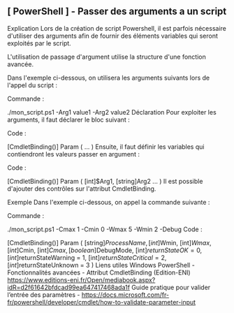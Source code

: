 ## [ PowerShell ] - Passer des arguments a un script
Explication
Lors de la création de script Powershell, il est parfois nécessaire d'utiliser des arguments afin de fournir des éléments variables qui seront exploités par le script.

L'utilisation de passage d'argument utilise la structure d'une fonction avancée.

Dans l'exemple ci-dessous, on utilisera les arguments suivants lors de l'appel du script :

Commande :

./mon_script.ps1 -Arg1 value1 -Arg2 value2
Déclaration
Pour exploiter les arguments, il faut déclarer le bloc suivant :

Code :

[CmdletBinding()]
Param
(
...
)
Ensuite, il faut définir les variables qui contiendront les valeurs passer en argument :

Code :

[CmdletBinding()]
Param
(
    [int]$Arg1,
    [string]Arg2
    ...
)
Il est possible d'ajouter des contrôles sur l'attribut CmdletBinding.

Exemple
Dans l'exemple ci-dessous, on appel la commande suivante :

Commande :

./mon_script.ps1 -Cmax 1 -Cmin 0 -Wmax 5 -Wmin 2 -Debug
Code :

[CmdletBinding()]
Param
(
    [string]$ProcessName,
    [int]$Wmin,
    [int]$Wmax,
    [int]$Cmin,
    [int]$Cmax,
    [boolean]$DebugMode,
    [int]$returnStateOK = 0,
    [int]$returnStateWarning = 1,
    [int]$returnStateCritical = 2,
    [int]$returnStateUnknown = 3
)
Liens utiles
Windows PowerShell - Fonctionnalités avancées - Attribut CmdletBinding (Edition-ENI) https://www.editions-eni.fr/Open/mediabook.aspx?idR=d2f61642bfdcad99ea647417468ada1f
Guide pratique pour valider l’entrée des paramètres - https://docs.microsoft.com/fr-fr/powershell/developer/cmdlet/how-to-validate-parameter-input